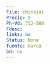```yaml
---
File: chinajai
Precio: 5
Ph-Vd: 732-580
Fdesc: 
links: no
Status: None
fuente: Garca
bd: no
---
```

